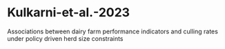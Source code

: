 # Kulkarni-et-al.-2023
Associations between dairy farm performance indicators and culling rates under policy driven herd size constraints
